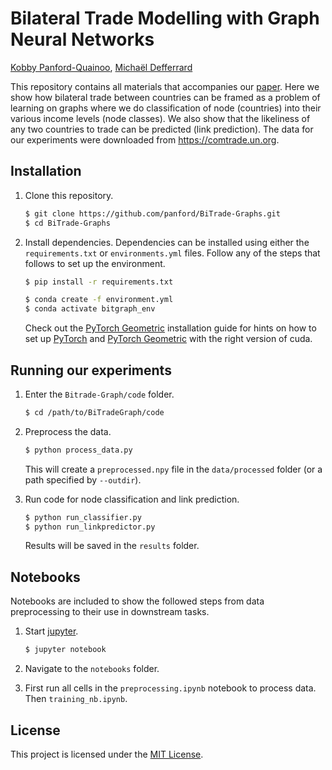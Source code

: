 # Bilateral Trade Modelling with Graph Neural Networks

[Kobby Panford-Quainoo][panford], [Michaël Defferrard][mdeff]

[panford]: https://panford.github.io
[mdeff]: https://deff.ch

This repository contains all materials that accompanies our [paper].
Here we show how bilateral trade between countries can be framed as a problem of learning on graphs where we do classification of node (countries) into their various income levels (node classes).
We also show that the likeliness of any two countries to trade can be predicted (link prediction).
The data for our experiments were downloaded from <https://comtrade.un.org>.

[paper]: https://doi.org/10.13140/RG.2.2.16746.47047

## Installation

1. Clone this repository.
   ```sh
   $ git clone https://github.com/panford/BiTrade-Graphs.git
   $ cd BiTrade-Graphs
   ```

1. Install dependencies.
   Dependencies can be installed using either the `requirements.txt` or `environments.yml` files.
   Follow any of the steps that follows to set up the environment.

   ```sh
   $ pip install -r requirements.txt
   ```

   ```sh
   $ conda create -f environment.yml
   $ conda activate bitgraph_env
   ```

   Check out the [PyTorch Geometric](https://pytorch-geometric.readthedocs.io/en/latest/notes/installation.html) installation guide for hints on how to set up [PyTorch](https://pytorch.org) and [PyTorch Geometric](https://pytorch-geometric.readthedocs.io/en/latest/index.html) with the right version of cuda.

## Running our experiments

1. Enter the `Bitrade-Graph/code` folder.
   ```sh
   $ cd /path/to/BiTradeGraph/code
   ```

1. Preprocess the data.
   ```sh
   $ python process_data.py
   ```
   This will create a `preprocessed.npy` file in the `data/processed` folder (or a path specified by `--outdir`).

1. Run code for node classification and link prediction.
   ```sh
   $ python run_classifier.py
   $ python run_linkpredictor.py
   ```
   Results will be saved in the `results` folder.

## Notebooks

Notebooks are included to show the followed steps from data preprocessing to their use in downstream tasks.

1. Start [jupyter](https://jupyter.org).
   ```sh
   $ jupyter notebook
   ```

1. Navigate to the `notebooks` folder.

1. First run all cells in the `preprocessing.ipynb` notebook to process data.
   Then `training_nb.ipynb`.

## License

This project is licensed under the [MIT License](LICENSE.txt).
